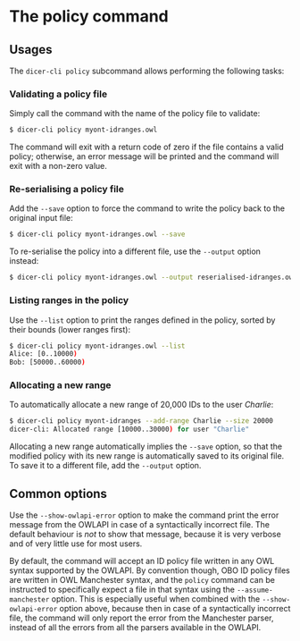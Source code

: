 The policy command
==================

Usages
------

The `dicer-cli policy` subcommand allows performing the following tasks:

### Validating a policy file
Simply call the command with the name of the policy file to validate:

```sh
$ dicer-cli policy myont-idranges.owl
```

The command will exit with a return code of zero if the file contains a
valid policy; otherwise, an error message will be printed and the
command will exit with a non-zero value.

### Re-serialising a policy file
Add the `--save` option to force the command to write the policy back to
the original input file:

```sh
$ dicer-cli policy myont-idranges.owl --save
```

To re-serialise the policy into a different file, use the `--output`
option instead:

```sh
$ dicer-cli policy myont-idranges.owl --output reserialised-idranges.owl
```

### Listing ranges in the policy
Use the `--list` option to print the ranges defined in the policy,
sorted by their bounds (lower ranges first):

```sh
$ dicer-cli policy myont-idranges.owl --list
Alice: [0..10000)
Bob: [50000..60000)
```

### Allocating a new range
To automatically allocate a new range of 20,000 IDs to the user
_Charlie_:

```sh
$ dicer-cli policy myont-idranges --add-range Charlie --size 20000
dicer-cli: Allocated range [10000..30000) for user "Charlie"
```

Allocating a new range automatically implies the `--save` option, so
that the modified policy with its new range is automatically saved to
its original file. To save it to a different file, add the `--output`
option.

Common options
--------------

Use the `--show-owlapi-error` option to make the command print the error
message from the OWLAPI in case of a syntactically incorrect file. The
default behaviour is _not_ to show that message, because it is very
verbose and of very little use for most users.

By default, the command will accept an ID policy file written in any
OWL syntax supported by the OWLAPI. By convention though, OBO ID policy
files are written in OWL Manchester syntax, and the `policy` command can
be instructed to specifically expect a file in that syntax using the
`--assume-manchester` option. This is especially useful when combined
with the `--show-owlapi-error` option above, because then in case of a
syntactically incorrect file, the command will only report the error
from the Manchester parser, instead of all the errors from all the
parsers available in the OWLAPI.
